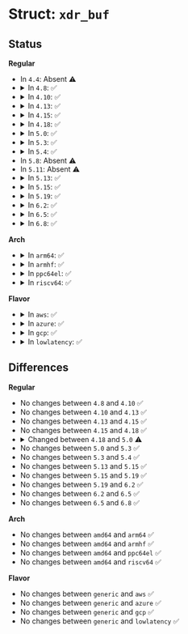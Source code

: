 # Struct: <code>xdr_buf</code>

## Status
<b>Regular</b>
<ul>
<li>
In <code>4.4</code>: Absent ⚠️
</li>
<li>
<details>
<summary>In <code>4.8</code>: ✅</summary>

```c
struct xdr_buf {
    struct kvec head[1];
    struct kvec tail[1];
    struct page **pages;
    unsigned int page_base;
    unsigned int page_len;
    unsigned int flags;
    unsigned int buflen;
    unsigned int len;
};
```
</details>
</li>
<li>
<details>
<summary>In <code>4.10</code>: ✅</summary>

```c
struct xdr_buf {
    struct kvec head[1];
    struct kvec tail[1];
    struct page **pages;
    unsigned int page_base;
    unsigned int page_len;
    unsigned int flags;
    unsigned int buflen;
    unsigned int len;
};
```
</details>
</li>
<li>
<details>
<summary>In <code>4.13</code>: ✅</summary>

```c
struct xdr_buf {
    struct kvec head[1];
    struct kvec tail[1];
    struct page **pages;
    unsigned int page_base;
    unsigned int page_len;
    unsigned int flags;
    unsigned int buflen;
    unsigned int len;
};
```
</details>
</li>
<li>
<details>
<summary>In <code>4.15</code>: ✅</summary>

```c
struct xdr_buf {
    struct kvec head[1];
    struct kvec tail[1];
    struct page **pages;
    unsigned int page_base;
    unsigned int page_len;
    unsigned int flags;
    unsigned int buflen;
    unsigned int len;
};
```
</details>
</li>
<li>
<details>
<summary>In <code>4.18</code>: ✅</summary>

```c
struct xdr_buf {
    struct kvec head[1];
    struct kvec tail[1];
    struct page **pages;
    unsigned int page_base;
    unsigned int page_len;
    unsigned int flags;
    unsigned int buflen;
    unsigned int len;
};
```
</details>
</li>
<li>
<details>
<summary>In <code>5.0</code>: ✅</summary>

```c
struct xdr_buf {
    struct kvec head[1];
    struct kvec tail[1];
    struct bio_vec *bvec;
    struct page **pages;
    unsigned int page_base;
    unsigned int page_len;
    unsigned int flags;
    unsigned int buflen;
    unsigned int len;
};
```
</details>
</li>
<li>
<details>
<summary>In <code>5.3</code>: ✅</summary>

```c
struct xdr_buf {
    struct kvec head[1];
    struct kvec tail[1];
    struct bio_vec *bvec;
    struct page **pages;
    unsigned int page_base;
    unsigned int page_len;
    unsigned int flags;
    unsigned int buflen;
    unsigned int len;
};
```
</details>
</li>
<li>
<details>
<summary>In <code>5.4</code>: ✅</summary>

```c
struct xdr_buf {
    struct kvec head[1];
    struct kvec tail[1];
    struct bio_vec *bvec;
    struct page **pages;
    unsigned int page_base;
    unsigned int page_len;
    unsigned int flags;
    unsigned int buflen;
    unsigned int len;
};
```
</details>
</li>
<li>
In <code>5.8</code>: Absent ⚠️
</li>
<li>
In <code>5.11</code>: Absent ⚠️
</li>
<li>
<details>
<summary>In <code>5.13</code>: ✅</summary>

```c
struct xdr_buf {
    struct kvec head[1];
    struct kvec tail[1];
    struct bio_vec *bvec;
    struct page **pages;
    unsigned int page_base;
    unsigned int page_len;
    unsigned int flags;
    unsigned int buflen;
    unsigned int len;
};
```
</details>
</li>
<li>
<details>
<summary>In <code>5.15</code>: ✅</summary>

```c
struct xdr_buf {
    struct kvec head[1];
    struct kvec tail[1];
    struct bio_vec *bvec;
    struct page **pages;
    unsigned int page_base;
    unsigned int page_len;
    unsigned int flags;
    unsigned int buflen;
    unsigned int len;
};
```
</details>
</li>
<li>
<details>
<summary>In <code>5.19</code>: ✅</summary>

```c
struct xdr_buf {
    struct kvec head[1];
    struct kvec tail[1];
    struct bio_vec *bvec;
    struct page **pages;
    unsigned int page_base;
    unsigned int page_len;
    unsigned int flags;
    unsigned int buflen;
    unsigned int len;
};
```
</details>
</li>
<li>
<details>
<summary>In <code>6.2</code>: ✅</summary>

```c
struct xdr_buf {
    struct kvec head[1];
    struct kvec tail[1];
    struct bio_vec *bvec;
    struct page **pages;
    unsigned int page_base;
    unsigned int page_len;
    unsigned int flags;
    unsigned int buflen;
    unsigned int len;
};
```
</details>
</li>
<li>
<details>
<summary>In <code>6.5</code>: ✅</summary>

```c
struct xdr_buf {
    struct kvec head[1];
    struct kvec tail[1];
    struct bio_vec *bvec;
    struct page **pages;
    unsigned int page_base;
    unsigned int page_len;
    unsigned int flags;
    unsigned int buflen;
    unsigned int len;
};
```
</details>
</li>
<li>
<details>
<summary>In <code>6.8</code>: ✅</summary>

```c
struct xdr_buf {
    struct kvec head[1];
    struct kvec tail[1];
    struct bio_vec *bvec;
    struct page **pages;
    unsigned int page_base;
    unsigned int page_len;
    unsigned int flags;
    unsigned int buflen;
    unsigned int len;
};
```
</details>
</li>
</ul>
<b>Arch</b>
<ul>
<li>
<details>
<summary>In <code>arm64</code>: ✅</summary>

```c
struct xdr_buf {
    struct kvec head[1];
    struct kvec tail[1];
    struct bio_vec *bvec;
    struct page **pages;
    unsigned int page_base;
    unsigned int page_len;
    unsigned int flags;
    unsigned int buflen;
    unsigned int len;
};
```
</details>
</li>
<li>
<details>
<summary>In <code>armhf</code>: ✅</summary>

```c
struct xdr_buf {
    struct kvec head[1];
    struct kvec tail[1];
    struct bio_vec *bvec;
    struct page **pages;
    unsigned int page_base;
    unsigned int page_len;
    unsigned int flags;
    unsigned int buflen;
    unsigned int len;
};
```
</details>
</li>
<li>
<details>
<summary>In <code>ppc64el</code>: ✅</summary>

```c
struct xdr_buf {
    struct kvec head[1];
    struct kvec tail[1];
    struct bio_vec *bvec;
    struct page **pages;
    unsigned int page_base;
    unsigned int page_len;
    unsigned int flags;
    unsigned int buflen;
    unsigned int len;
};
```
</details>
</li>
<li>
<details>
<summary>In <code>riscv64</code>: ✅</summary>

```c
struct xdr_buf {
    struct kvec head[1];
    struct kvec tail[1];
    struct bio_vec *bvec;
    struct page **pages;
    unsigned int page_base;
    unsigned int page_len;
    unsigned int flags;
    unsigned int buflen;
    unsigned int len;
};
```
</details>
</li>
</ul>
<b>Flavor</b>
<ul>
<li>
<details>
<summary>In <code>aws</code>: ✅</summary>

```c
struct xdr_buf {
    struct kvec head[1];
    struct kvec tail[1];
    struct bio_vec *bvec;
    struct page **pages;
    unsigned int page_base;
    unsigned int page_len;
    unsigned int flags;
    unsigned int buflen;
    unsigned int len;
};
```
</details>
</li>
<li>
<details>
<summary>In <code>azure</code>: ✅</summary>

```c
struct xdr_buf {
    struct kvec head[1];
    struct kvec tail[1];
    struct bio_vec *bvec;
    struct page **pages;
    unsigned int page_base;
    unsigned int page_len;
    unsigned int flags;
    unsigned int buflen;
    unsigned int len;
};
```
</details>
</li>
<li>
<details>
<summary>In <code>gcp</code>: ✅</summary>

```c
struct xdr_buf {
    struct kvec head[1];
    struct kvec tail[1];
    struct bio_vec *bvec;
    struct page **pages;
    unsigned int page_base;
    unsigned int page_len;
    unsigned int flags;
    unsigned int buflen;
    unsigned int len;
};
```
</details>
</li>
<li>
<details>
<summary>In <code>lowlatency</code>: ✅</summary>

```c
struct xdr_buf {
    struct kvec head[1];
    struct kvec tail[1];
    struct bio_vec *bvec;
    struct page **pages;
    unsigned int page_base;
    unsigned int page_len;
    unsigned int flags;
    unsigned int buflen;
    unsigned int len;
};
```
</details>
</li>
</ul>

## Differences
<b>Regular</b>
<ul>
<li>
No changes between <code>4.8</code> and <code>4.10</code> ✅
</li>
<li>
No changes between <code>4.10</code> and <code>4.13</code> ✅
</li>
<li>
No changes between <code>4.13</code> and <code>4.15</code> ✅
</li>
<li>
No changes between <code>4.15</code> and <code>4.18</code> ✅
</li>
<li>
<details>
<summary>Changed between <code>4.18</code> and <code>5.0</code> ⚠️</summary>
<ul>
<li>
<b>Field added. </b>
<code>struct bio_vec *bvec</code>
</li>
</ul>
</details>
</li>
<li>
No changes between <code>5.0</code> and <code>5.3</code> ✅
</li>
<li>
No changes between <code>5.3</code> and <code>5.4</code> ✅
</li>
<li>
No changes between <code>5.13</code> and <code>5.15</code> ✅
</li>
<li>
No changes between <code>5.15</code> and <code>5.19</code> ✅
</li>
<li>
No changes between <code>5.19</code> and <code>6.2</code> ✅
</li>
<li>
No changes between <code>6.2</code> and <code>6.5</code> ✅
</li>
<li>
No changes between <code>6.5</code> and <code>6.8</code> ✅
</li>
</ul>
<b>Arch</b>
<ul>
<li>
No changes between <code>amd64</code> and <code>arm64</code> ✅
</li>
<li>
No changes between <code>amd64</code> and <code>armhf</code> ✅
</li>
<li>
No changes between <code>amd64</code> and <code>ppc64el</code> ✅
</li>
<li>
No changes between <code>amd64</code> and <code>riscv64</code> ✅
</li>
</ul>
<b>Flavor</b>
<ul>
<li>
No changes between <code>generic</code> and <code>aws</code> ✅
</li>
<li>
No changes between <code>generic</code> and <code>azure</code> ✅
</li>
<li>
No changes between <code>generic</code> and <code>gcp</code> ✅
</li>
<li>
No changes between <code>generic</code> and <code>lowlatency</code> ✅
</li>
</ul>
